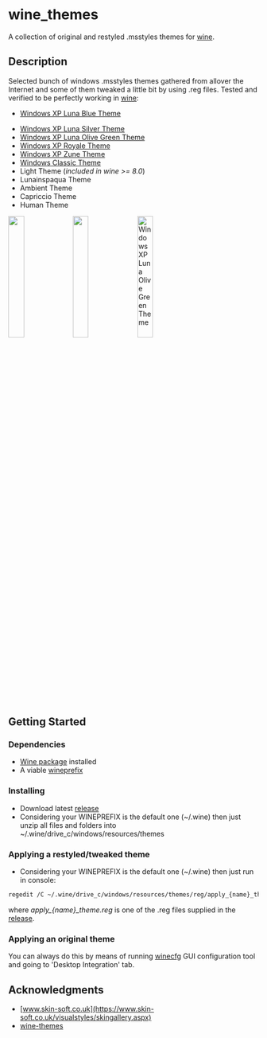 # wine_themes
 
A collection of original and restyled .msstyles themes for [wine](https://www.winehq.org/).
 

## Description

Selected bunch of windows .msstyles themes gathered from allover the Internet and some of them tweaked a little bit by using .reg files. Tested and verified to be perfectly working in [wine](https://www.winehq.org/):

*	[Windows XP Luna Blue Theme](https://en.wikipedia.org/wiki/Windows_XP_visual_styles#Luna)
<!-- [![](https://i.pinimg.com/originals/0d/01/20/0d0120494eff1a32d9b7e1047333844d.jpg)](https://i.pinimg.com/originals/0d/01/20/0d0120494eff1a32d9b7e1047333844d.jpg "Windows XP Luna Blue Theme") -->
*	[Windows XP Luna Silver Theme](https://en.wikipedia.org/wiki/Windows_XP_visual_styles#Luna)
*	[Windows XP Luna Olive Green Theme](https://en.wikipedia.org/wiki/Windows_XP_visual_styles#Luna)
* [Windows XP Royale Theme](https://en.wikipedia.org/wiki/Windows_XP_visual_styles#Royale)
* [Windows XP Zune Theme](https://en.wikipedia.org/wiki/Windows_XP_visual_styles#Zune)
* [Windows Classic Theme](https://en.wikipedia.org/wiki/Windows_XP_visual_styles#Windows_Classic)
* Light Theme (*included in wine >= 8.0*)
* Lunainspaqua Theme
* Ambient Theme
* Capriccio Theme
* Human Theme

<!--[<img src="https://i.pinimg.com/originals/0d/01/20/0d0120494eff1a32d9b7e1047333844d.jpg" style="width: 400px;" />](https://i.pinimg.com/originals/0d/01/20/0d0120494eff1a32d9b7e1047333844d.jpg "Windows XP Luna Blue Theme")-->

<p float="left">
	<img src="https://i.pinimg.com/originals/0d/01/20/0d0120494eff1a32d9b7e1047333844d.jpg" width="25%" />
	<img src="https://i.pinimg.com/originals/63/c8/b3/63c8b3ba1f42c3e98962a43ddb4b6083.jpg" width="25%" />
	<img src="https://i.pinimg.com/originals/95/09/af/9509afbde753f5376c8cc2a29cca0420.jpg" width="25%" alt="Windows XP Luna Olive Green Theme" />
</p>



## Getting Started

### Dependencies

* [Wine package](https://wiki.winehq.org/Download) installed
* A viable [wineprefix](https://wiki.winehq.org/FAQ#Wineprefixes)

### Installing

* Download latest [release](https://github.com/listumps/wine_themes/releases/latest)
* Considering your WINEPREFIX is the default one (~/.wine) then just unzip all files and folders into ~/.wine/drive_c/windows/resources/themes

### Applying a restyled/tweaked theme

* Considering your WINEPREFIX is the default one (~/.wine) then just run in console:
```bash
regedit /C ~/.wine/drive_c/windows/resources/themes/reg/apply_{name}_theme.reg
```
where *apply_{name}_theme.reg* is one of the .reg files supplied in the [release](https://github.com/listumps/wine_themes/releases/latest).

### Applying an original theme

You can always do this by means of running [winecfg](https://wiki.winehq.org/Winecfg) GUI configuration tool and going to 'Desktop Integration' tab.


## Acknowledgments

* [www.skin-soft.co.uk](https://www.skin-soft.co.uk/visualstyles/skingallery.aspx)
* [wine-themes](https://github.com/winunix/wine-themes)

